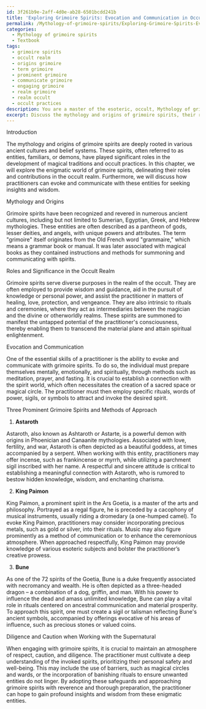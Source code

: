 ```yaml
---
id: 3f261b9e-2aff-4d0e-ab28-6501bcdd241b
title: 'Exploring Grimoire Spirits: Evocation and Communication in Occult Practices'
permalink: /Mythology-of-grimoire-spirits/Exploring-Grimoire-Spirits-Evocation-and-Communication-in-Occult-Practices/
categories:
  - Mythology of grimoire spirits
  - Textbook
tags:
  - grimoire spirits
  - occult realm
  - origins grimoire
  - term grimoire
  - prominent grimoire
  - communicate grimoire
  - engaging grimoire
  - realm grimoire
  - realm occult
  - occult practices
description: You are a master of the esoteric, occult, Mythology of grimoire spirits and education, you have written many textbooks on the subject in ways that provide students with rich and deep understanding of the subject. You are being asked to write textbook-like sections on a topic and you do it with full context, explainability, and reliability in accuracy to the true facts of the topic at hand, in a textbook style that a student would easily be able to learn from, in a rich, engaging, and contextual way. Always include relevant context (such as formulas and history), related concepts, and in a way that someone can gain deep insights from.
excerpt: Discuss the mythology and origins of grimoire spirits, their roles and significance in the occult realm, and how practitioners can evoke and communicate with these entities for seeking insights and wisdom. Additionally, provide information on three prominent grimoire spirits, their attributes, associated symbols, and their influence on the magical workings of practitioners. Highlight methods to approach these spirits respectfully and safely, and emphasize the importance of diligence and caution when working with the supernatural.
---
```

Introduction

The mythology and origins of grimoire spirits are deeply rooted in various ancient cultures and belief systems. These spirits, often referred to as entities, familiars, or demons, have played significant roles in the development of magical traditions and occult practices. In this chapter, we will explore the enigmatic world of grimoire spirits, delineating their roles and contributions in the occult realm. Furthermore, we will discuss how practitioners can evoke and communicate with these entities for seeking insights and wisdom.

Mythology and Origins

Grimoire spirits have been recognized and revered in numerous ancient cultures, including but not limited to Sumerian, Egyptian, Greek, and Hebrew mythologies. These entities are often described as a pantheon of gods, lesser deities, and angels, with unique powers and attributes. The term "grimoire" itself originates from the Old French word "grammaire," which means a grammar book or manual. It was later associated with magical books as they contained instructions and methods for summoning and communicating with spirits.

Roles and Significance in the Occult Realm

Grimoire spirits serve diverse purposes in the realm of the occult. They are often employed to provide wisdom and guidance, aid in the pursuit of knowledge or personal power, and assist the practitioner in matters of healing, love, protection, and vengeance. They are also intrinsic to rituals and ceremonies, where they act as intermediaries between the magician and the divine or otherworldly realms. These spirits are summoned to manifest the untapped potential of the practitioner's consciousness, thereby enabling them to transcend the material plane and attain spiritual enlightenment.

Evocation and Communication

One of the essential skills of a practitioner is the ability to evoke and communicate with grimoire spirits. To do so, the individual must prepare themselves mentally, emotionally, and spiritually, through methods such as meditation, prayer, and fasting. It is crucial to establish a connection with the spirit world, which often necessitates the creation of a sacred space or magical circle. The practitioner must then employ specific rituals, words of power, sigils, or symbols to attract and invoke the desired spirit.

Three Prominent Grimoire Spirits and Methods of Approach

1. **Astaroth**

Astaroth, also known as Ashtaroth or Astarte, is a powerful demon with origins in Phoenician and Canaanite mythologies. Associated with love, fertility, and war, Astaroth is often depicted as a beautiful goddess, at times accompanied by a serpent. When working with this entity, practitioners may offer incense, such as frankincense or myrrh, while utilizing a parchment sigil inscribed with her name. A respectful and sincere attitude is critical to establishing a meaningful connection with Astaroth, who is rumored to bestow hidden knowledge, wisdom, and enchanting charisma.

2. **King Paimon**

King Paimon, a prominent spirit in the Ars Goetia, is a master of the arts and philosophy. Portrayed as a regal figure, he is preceded by a cacophony of musical instruments, usually riding a dromedary (a one-humped camel). To evoke King Paimon, practitioners may consider incorporating precious metals, such as gold or silver, into their rituals. Music may also figure prominently as a method of communication or to enhance the ceremonious atmosphere. When approached respectfully, King Paimon may provide knowledge of various esoteric subjects and bolster the practitioner’s creative prowess.

3. **Bune**

As one of the 72 spirits of the Goetia, Bune is a duke frequently associated with necromancy and wealth. He is often depicted as a three-headed dragon – a combination of a dog, griffin, and man. With his power to influence the dead and amass unlimited knowledge, Bune can play a vital role in rituals centered on ancestral communication and material prosperity. To approach this spirit, one must create a sigil or talisman reflecting Bune's ancient symbols, accompanied by offerings evocative of his areas of influence, such as precious stones or valued coins.

Diligence and Caution when Working with the Supernatural

When engaging with grimoire spirits, it is crucial to maintain an atmosphere of respect, caution, and diligence. The practitioner must cultivate a deep understanding of the invoked spirits, prioritizing their personal safety and well-being. This may include the use of barriers, such as magical circles and wards, or the incorporation of banishing rituals to ensure unwanted entities do not linger. By adopting these safeguards and approaching grimoire spirits with reverence and thorough preparation, the practitioner can hope to gain profound insights and wisdom from these enigmatic entities.
